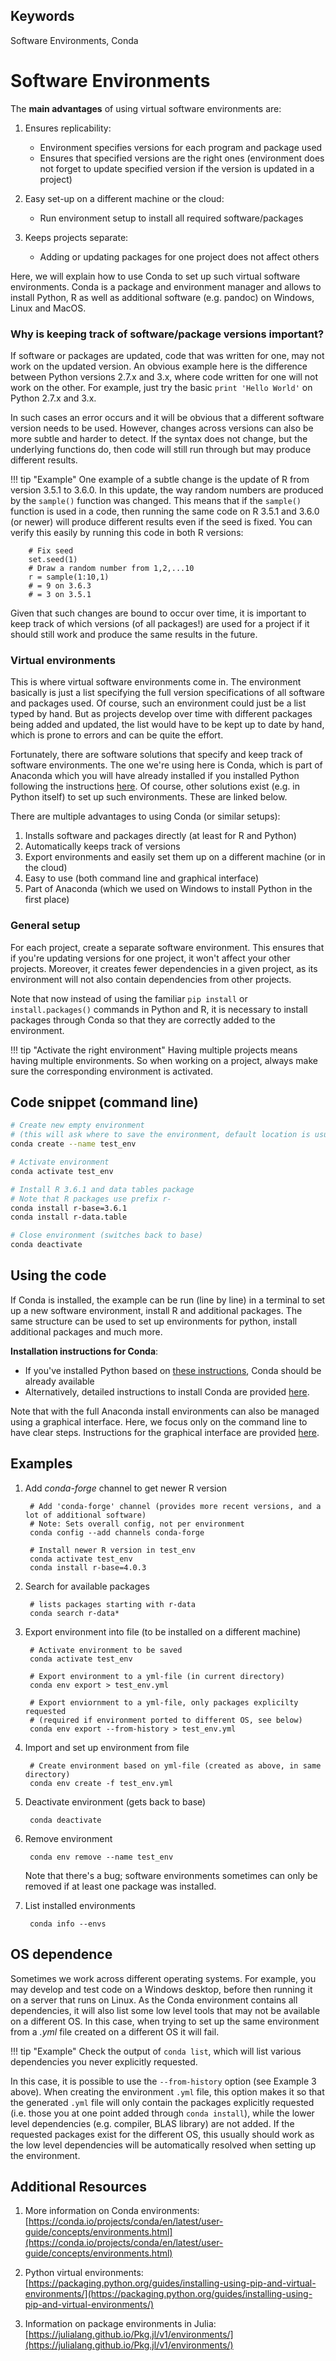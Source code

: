 ## Keywords

Software Environments, Conda
<!-- For example: ‘devising and organizing the project’,
‘data collection’, ‘data analysis’ and ‘article writing’. -->

# Software Environments

The **main advantages** of using virtual software environments are: 

1. Ensures replicability: 
    - Environment specifies versions for each program and package used
    - Ensures that specified versions are the right ones (environment does not forget to update specified version if the version is updated in a project)
2. Easy set-up on a different machine or the cloud: 
    - Run environment setup to install all required software/packages

3. Keeps projects separate: 
    - Adding or updating packages for one project does not affect others

Here, we will explain how to use Conda to set up such virtual software environments. Conda is a package and environment manager and allows to install Python, R as well as additional software (e.g. pandoc) on Windows, Linux and MacOS. 


### Why is keeping track of software/package versions important? 

If software or packages are updated, code that was written for one, may not work on the updated version. An obvious example here is the difference between Python versions 2.7.x and 3.x, where code written for one will not work on the other. For example, just try the basic `print 'Hello World'` on Python 2.7.x and 3.x. 

In such cases an error occurs and it will be obvious that a different software version needs to be used. However, changes across versions can also be more subtle and harder to detect. If the syntax does not change, but the underlying functions do, then code will still run through but may produce different results. 

!!! tip "Example" 
    One example of a subtle change is the update of R from version 3.5.1 to 3.6.0. In this update, the way random numbers are produced by the `sample()` function was changed. This means that if the `sample()` function is used in a code, then running the same code on R 3.5.1 and 3.6.0 (or newer) will produce different results even if the seed is fixed. You can verify this easily by running this code in both R versions: 

        # Fix seed
        set.seed(1)
        # Draw a random number from 1,2,...10 
        r = sample(1:10,1)
        # = 9 on 3.6.3
        # = 3 on 3.5.1 

Given that such changes are bound to occur over time, it is important to keep track of which versions (of all packages!) are used for a project if it should still work and produce the same results in the future. 

### Virtual environments

This is where virtual software environments come in. The environment basically is just a list specifying the full version specifications of all software and packages used. Of course, such an environment could just be a list typed by hand. But as projects develop over time with different packages being added and updated, the list would have to be kept up to date by hand, which is prone to errors and can be quite the effort. 

Fortunately, there are software solutions that specify and keep track of software environments. The one we're using here is Conda, which is part of Anaconda which you will have already installed if you installed Python following the instructions [here](http://tilburgsciencehub.com/setup/python/). Of course, other solutions exist (e.g. in Python itself) to set up such environments. These are linked below. 

There are multiple advantages to using Conda (or similar setups): 
1. Installs software and packages directly (at least for R and Python)
2. Automatically keeps track of versions 
3. Export environments and easily set them up on a different machine (or in the cloud)
4. Easy to use (both command line and graphical interface)
5. Part of Anaconda (which we used on Windows to install Python in the first place)


### General setup 
For each project, create a separate software environment. This ensures that if you're updating versions for one project, it won't affect your other projects. Moreover, it creates fewer dependencies in a given project, as its environment will not also contain dependencies from other projects.

Note that now instead of using the familiar `pip install` or `install.packages()` commands in Python and R, it is necessary to install packages through Conda so that they are correctly added to the environment. 


!!! tip "Activate the right environment"
    Having multiple projects means having multiple environments. So when working on a project, always make sure the corresponding environment is activated. 



## Code snippet (command line)
<!-- Provide your code in all the relevant languages and/or operating systems. -->

```bash
# Create new empty environment 
# (this will ask where to save the environment, default location is usually fine )
conda create --name test_env 

# Activate environment 
conda activate test_env

# Install R 3.6.1 and data tables package 
# Note that R packages use prefix r-
conda install r-base=3.6.1
conda install r-data.table 

# Close environment (switches back to base)
conda deactivate 
```
## Using the code

If Conda is installed, the example can be run (line by line) in a terminal to set up a new software environment, install R and additional packages. The same structure can be used to set up environments for python, install additional packages and much more. 

**Installation instructions for Conda**:

- If you've installed Python based on [these instructions](http://tilburgsciencehub.com/setup/python/), Conda should be already available 
- Alternatively, detailed instructions to install Conda are provided [here](https://docs.conda.io/projects/conda/en/latest/user-guide/install/index.html).

Note that with the full Anaconda install environments can also be managed using a graphical interface. Here, we focus only on the command line to have clear steps. Instructions for the graphical interface are provided [here](https://docs.anaconda.com/anaconda/navigator/tutorials/manage-environments/). 

## Examples 
1. Add *conda-forge* channel to get newer R version 

        # Add 'conda-forge' channel (provides more recent versions, and a lot of additional software)
        # Note: Sets overall config, not per environment
        conda config --add channels conda-forge 

        # Install newer R version in test_env
        conda activate test_env
        conda install r-base=4.0.3 
        

2. Search for available packages 

        # lists packages starting with r-data
        conda search r-data*

3. Export environment into file (to be installed on a different machine)

        # Activate environment to be saved
        conda activate test_env

        # Export environment to a yml-file (in current directory)
        conda env export > test_env.yml 

        # Export enviornment to a yml-file, only packages explicilty requested 
        # (required if environment ported to different OS, see below)
        conda env export --from-history > test_env.yml

4. Import and set up environment from file 

        # Create environment based on yml-file (created as above, in same directory)
        conda env create -f test_env.yml

5. Deactivate environment (gets back to base)

        conda deactivate

6. Remove environment

        conda env remove --name test_env 

    Note that there's a bug; software environments sometimes can only be removed if at least one package was installed. 

7. List installed environments 
    
        conda info --envs
    

## OS dependence 

Sometimes we work across different operating systems. For example, you may develop and test code on a Windows desktop, before then running it on a server that runs on Linux. As the Conda environment contains all dependencies, it will also list some low level tools that may not be available on a different OS. In this case, when trying to set up the same environment from a *.yml* file created on a different OS it will fail. 

!!! tip "Example" 
    Check the output of `conda list`, which will list various dependencies you never explicitly requested. 

In this case, it is possible to use the `--from-history` option (see Example 3 above). When creating the environment `.yml` file, this option makes it so that the generated `.yml` file will only contain the packages explicitly requested (i.e. those you at one point added through `conda install`), while the lower level dependencies (e.g. compiler, BLAS library) are not added. If the requested packages exist for the different OS, this usually should work as the low level dependencies will be automatically resolved when setting up the environment. 

## Additional Resources  

1. More information on Conda environments: [https://conda.io/projects/conda/en/latest/user-guide/concepts/environments.html](https://conda.io/projects/conda/en/latest/user-guide/concepts/environments.html)

2. Python virtual environments: [https://packaging.python.org/guides/installing-using-pip-and-virtual-environments/](https://packaging.python.org/guides/installing-using-pip-and-virtual-environments/)

3. Information on package environments in Julia: [https://julialang.github.io/Pkg.jl/v1/environments/](https://julialang.github.io/Pkg.jl/v1/environments/)
